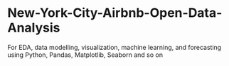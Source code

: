 # New-York-City-Airbnb-Open-Data-Analysis
For EDA, data modelling, visualization, machine learning, and forecasting using Python, Pandas, Matplotlib, Seaborn and so on
